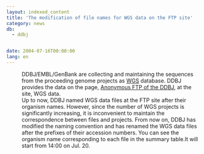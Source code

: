 ```yaml
---
layout: indexed_content
title: 'The modification of file names for WGS data on the FTP site'
category: news
db:
  - ddbj


date: 2004-07-16T00:00:00
lang: en
---
```


<dd>DDBJ/EMBL/GenBank are collecting and maintaining the sequences from the proceeding genome projects as <a href="/ddbj/wgs-e.html">WGS</a> database. DDBJ provides the data on the page, <a href="/services/index-e.html ">Anonymous FTP of the DDBJ</a>, at the site, WGS data.<br>
<dd>Up to now, DDBJ named WGS data files at the FTP site after their organism names. However, since the number of WGS projects is significantly increasing, it is inconvenient to maintain the correspondence between files and projects. From now on, DDBJ has modified the naming convention and has renamed the WGS data files after the prefixes of their accession numbers. You can see the organism name corresponding to each file in the summary table.It will start from 14:00 on Jul. 20.</dd>
</dd>
